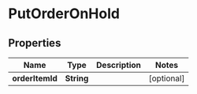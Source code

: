 
# PutOrderOnHold

## Properties
Name | Type | Description | Notes
------------ | ------------- | ------------- | -------------
**orderItemId** | **String** |  |  [optional]



